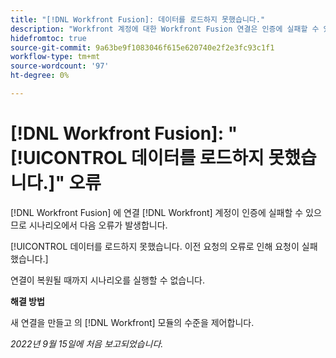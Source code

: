 ```yaml
---
title: "[!DNL Workfront Fusion]: 데이터를 로드하지 못했습니다."
description: "Workfront 계정에 대한 Workfront Fusion 연결은 인증에 실패할 수 있으므로 시나리오에서 다음 오류가 발생합니다. 데이터를 로드하지 못했습니다. 이전 요청의 실패로 인해 요청이 실패했습니다."
hidefromtoc: true
source-git-commit: 9a63be9f1083046f615e620740e2f2e3fc93c1f1
workflow-type: tm+mt
source-wordcount: '97'
ht-degree: 0%

---
```



# [!DNL Workfront Fusion]: &quot;[!UICONTROL 데이터를 로드하지 못했습니다.]&quot; 오류

[!DNL Workfront Fusion] 에 연결 [!DNL Workfront] 계정이 인증에 실패할 수 있으므로 시나리오에서 다음 오류가 발생합니다.

[!UICONTROL 데이터를 로드하지 못했습니다. 이전 요청의 오류로 인해 요청이 실패했습니다.]

연결이 복원될 때까지 시나리오를 실행할 수 없습니다.

**해결 방법**

새 연결을 만들고 의 [!DNL Workfront] 모듈의 수준을 제어합니다.

_2022년 9월 15일에 처음 보고되었습니다._

